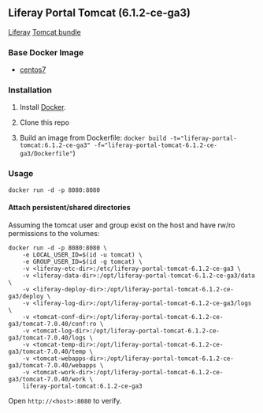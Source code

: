 ## Liferay Portal Tomcat (6.1.2-ce-ga3)

[Liferay](https://www.liferay.com/) [Tomcat bundle](https://sourceforge.net/projects/lportal/files/Liferay%20Portal/6.1.2%20GA3/)

### Base Docker Image

* [centos7](http://dockerfile.github.io/#/centos)


### Installation

1. Install [Docker](https://www.docker.com/).

2. Clone this repo

3. Build an image from Dockerfile: `docker build -t="liferay-portal-tomcat:6.1.2-ce-ga3" -f="liferay-portal-tomcat-6.1.2-ce-ga3/Dockerfile"`)


### Usage

    docker run -d -p 8080:8080

#### Attach persistent/shared directories

Assuming the tomcat user and group exist on the host and have rw/ro permissions to the volumes:

    docker run -d -p 8080:8080 \
		-e LOCAL_USER_ID=$(id -u tomcat) \
		-e GROUP_USER_ID=$(id -g tomcat) \
		-v <liferay-etc-dir>:/etc/liferay-portal-tomcat-6.1.2-ce-ga3 \
		-v <liferay-data-dir>:/opt/liferay-portal-tomcat-6.1.2-ce-ga3/data \
		-v <liferay-deploy-dir>:/opt/liferay-portal-tomcat-6.1.2-ce-ga3/deploy \
		-v <liferay-log-dir>:/opt/liferay-portal-tomcat-6.1.2-ce-ga3/logs \
		-v <tomcat-conf-dir>:/opt/liferay-portal-tomcat-6.1.2-ce-ga3/tomcat-7.0.40/conf:ro \
		-v <tomcat-log-dir>:/opt/liferay-portal-tomcat-6.1.2-ce-ga3/tomcat-7.0.40/logs \
		-v <tomcat-temp-dir>:/opt/liferay-portal-tomcat-6.1.2-ce-ga3/tomcat-7.0.40/temp \
		-v <tomcat-webapps-dir>:/opt/liferay-portal-tomcat-6.1.2-ce-ga3/tomcat-7.0.40/webapps \
		-v <tomcat-work-dir>:/opt/liferay-portal-tomcat-6.1.2-ce-ga3/tomcat-7.0.40/work \
		liferay-portal-tomcat:6.1.2-ce-ga3

Open `http://<host>:8080` to verify.

